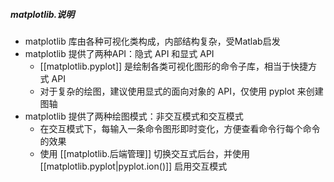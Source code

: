 ##### matplotlib.说明
- matplotlib 库由各种可视化类构成，内部结构复杂，受Matlab启发
- matplotlib 提供了两种API：隐式 API 和显式 API
	- [[matplotlib.pyplot]] 是绘制各类可视化图形的命令子库，相当于快捷方式 API
	- 对于复杂的绘图，建议使用显式的面向对象的 API，仅使用 pyplot 来创建图轴
- matplotlib 提供了两种绘图模式：非交互模式和交互模式
	- 在交互模式下，每输入一条命令图形即时变化，方便查看命令行每个命令的效果
	- 使用 [[matplotlib.后端管理]] 切换交互式后台，并使用[[matplotlib.pyplot|pyplot.ion()]] 启用交互模式
